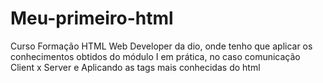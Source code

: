 # Meu-primeiro-html
Curso Formação HTML Web Developer da dio, onde tenho que aplicar os conhecimentos obtidos do módulo I em prática, no caso comunicação Client x Server e Aplicando as tags mais conhecidas do html
